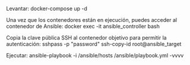 Levantar:
    docker-compose up -d

Una vez que los contenedores están en ejecución, puedes acceder al contenedor de Ansible:
    docker exec -it ansible_controller bash

Copia la clave pública SSH al contenedor objetivo para permitir la autenticación:
    sshpass -p "password" ssh-copy-id root@ansible_target

Ejecutar:
ansible-playbook -i /ansible/hosts /ansible/playbook.yml -vvvv
